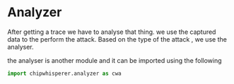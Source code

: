 # Analyzer
After getting a trace we have to analyse that thing.
we use the captured data to the perform the attack. Based on the type of the attack , we use the analyser.

the analyser is another module and it can be imported using the following 
```python
import chipwhisperer.analyzer as cwa
```

